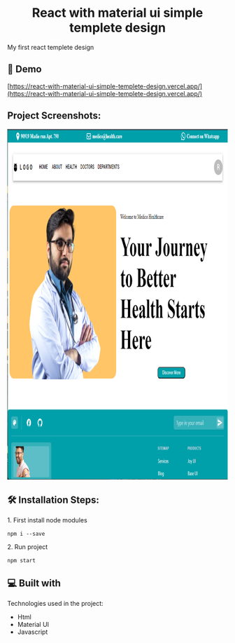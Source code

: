 <h1 align="center" id="title">React with material ui simple templete design</h1>

<p id="description">My first react templete design</p>

<h2>🚀 Demo</h2>

[https://react-with-material-ui-simple-templete-design.vercel.app/](https://react-with-material-ui-simple-templete-design.vercel.app/)

<h2>Project Screenshots:</h2>

<img src="src/img/bg.png" alt="project-screenshot" height="800/">

<h2>🛠️ Installation Steps:</h2>

<p>1. First install node modules</p>

```
npm i --save
```

<p>2. Run project</p>

```
npm start
```

  
  
<h2>💻 Built with</h2>

Technologies used in the project:

*   Html
*   Material UI
*   Javascript
